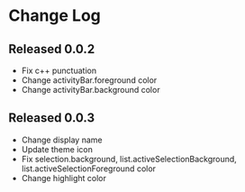 # Change Log

## Released 0.0.2

- Fix c++ punctuation
- Change activityBar.foreground color
- Change activityBar.background color

## Released 0.0.3

- Change display name
- Update theme icon
- Fix selection.background, list.activeSelectionBackground, list.activeSelectionForeground color
- Change highlight color
